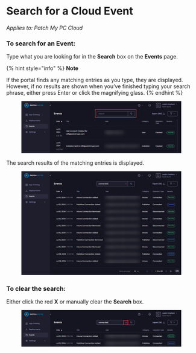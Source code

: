 # Search for a Cloud Event

_Applies to: Patch My PC Cloud_

### To search for an Event:

Type what you are looking for in the **Search** box on the **Events** page.

{% hint style="info" %}
**Note**

If the portal finds any matching entries as you type, they are displayed. However, if no results are shown when you’ve finished typing your search phrase, either press Enter or click the magnifying glass.
{% endhint %}

<figure><img src="../../_images/gitbook/image%20%281763%29.png" alt="The “Search” box"><figcaption></figcaption></figure>

The search results of the matching entries is displayed.

<figure><img src="../../_images/gitbook/image%20%281764%29.png" alt="Search results"><figcaption></figcaption></figure>

### To clear the search:

Either click the red **X** or manually clear the **Search** box.

<figure><img src="../../_images/gitbook/image%20%281765%29.png" alt="Clearing the “Search” box"><figcaption></figcaption></figure>
